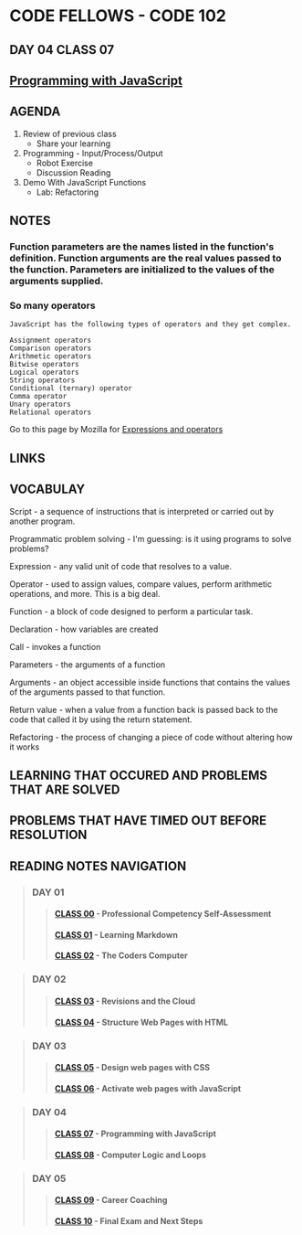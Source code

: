 # CODE FELLOWS - CODE 102

## DAY 04 CLASS 07

## [Programming with JavaScript](https://github.com/codefellows/seattle-code-102d37/tree/main/class-07)

## AGENDA
1. Review of previous class
    - Share your learning
1. Programming - Input/Process/Output
    - Robot Exercise
    - Discussion Reading
1. Demo With JavaScript Functions
    - Lab: Refactoring

## NOTES
### Function parameters are the names listed in the function's definition. Function arguments are the real values passed to the function. Parameters are initialized to the values of the arguments supplied.

### So many operators
    JavaScript has the following types of operators and they get complex. 

    Assignment operators
    Comparison operators
    Arithmetic operators
    Bitwise operators
    Logical operators
    String operators
    Conditional (ternary) operator
    Comma operator
    Unary operators
    Relational operators

Go to this page by Mozilla for [Expressions and operators](https://developer.mozilla.org/en-US/docs/Web/JavaScript/Guide/Expressions_and_Operators)

## LINKS

## VOCABULAY
Script - a sequence of instructions that is interpreted or carried out by another program.

Programmatic problem solving - I'm guessing: is it using programs to solve problems?

Expression - any valid unit of code that resolves to a value.

Operator - used to assign values, compare values, perform arithmetic operations, and more.  This is a big deal.

Function - a block of code designed to perform a particular task.

Declaration - how variables are created

Call - invokes a function

Parameters - the arguments of a function

Arguments - an object accessible inside functions that contains the values of the arguments passed to that function.

Return value - when a value from a function back is passed back to the code that called it by using the return statement.

Refactoring - the process of changing a piece of code without altering how it works

## LEARNING THAT OCCURED AND PROBLEMS THAT ARE SOLVED

## PROBLEMS THAT HAVE TIMED OUT BEFORE RESOLUTION

## READING NOTES NAVIGATION

> ### DAY 01
>> #### [CLASS 00](CODE102-DAY01-CLASS00-READING-NOTES.md) - Professional Competency Self-Assessment
>> #### [CLASS 01](CODE102-DAY01-CLASS01-READING-NOTES.md) - Learning Markdown
>> #### [CLASS 02](CODE102-DAY01-CLASS02-READING-NOTES.md) - The Coders Computer

> ### DAY 02
>> #### [CLASS 03](CODE102-DAY02-CLASS03-READING-NOTES.md) - Revisions and the Cloud
>> #### [CLASS 04](CODE102-DAY02-CLASS04-READING-NOTES.md) - Structure Web Pages with HTML

> ### DAY 03
>> #### [CLASS 05](CODE102-DAY03-CLASS05-READING-NOTES.md) - Design web pages with CSS
>> #### [CLASS 06](CODE102-DAY03-CLASS06-READING-NOTES.md) - Activate web pages with JavaScript

> ### DAY 04
>> #### [CLASS 07](CODE102-DAY04-CLASS07-READING-NOTES.md) - Programming with JavaScript
>> #### [CLASS 08](CODE102-DAY04-CLASS08-READING-NOTES.md) - Computer Logic and Loops

>### DAY 05
>> #### [CLASS 09](CODE102-DAY05-CLASS09-READING-NOTES.md) - Career Coaching
>> #### [CLASS 10](CODE102-DAY05-CLASS10-READING-NOTES.md) - Final Exam and Next Steps